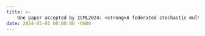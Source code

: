 ```yaml
---
title: >-
    One paper accepted by ICML2024: <strong>A federated stochastic multi-level compositional minimax algorithm for deep AUC maximization</strong>
date: 2024-05-01 00:00:00 -0800
---
```

